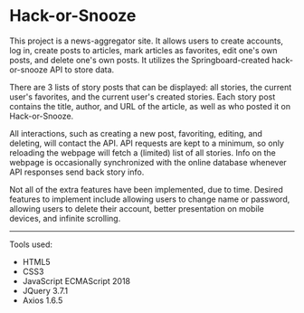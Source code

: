 # Hack-or-Snooze

This project is a news-aggregator site.  It allows users to create accounts, log in, create posts to articles, mark articles as favorites, edit one's own posts, and delete one's own posts.  It utilizes the Springboard-created hack-or-snooze API to store data.

There are 3 lists of story posts that can be displayed: all stories, the current user's favorites, and the current user's created stories.  Each story post contains the title, author, and URL of the article, as well as who posted it on Hack-or-Snooze.

All interactions, such as creating a new post, favoriting, editing, and deleting, will contact the API.  API requests are kept to a minimum, so only reloading the webpage will fetch a (limited) list of all stories.  Info on the webpage is occasionally synchronized with the online database whenever API responses send back story info.

Not all of the extra features have been implemented, due to time.  Desired features to implement include allowing users to change name or password, allowing users to delete their account, better presentation on mobile devices, and infinite scrolling.

---

Tools used:
* HTML5
* CSS3
* JavaScript ECMAScript 2018
* JQuery 3.7.1
* Axios 1.6.5
